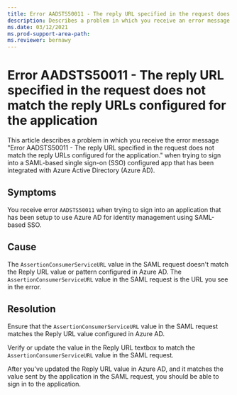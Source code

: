 ```yaml
---
title: Error AADSTS50011 - The reply URL specified in the request does not match the reply URLs configured for the application.
description: Describes a problem in which you receive an error message when signing in to SAML-based single sign-on configured app that has been configured to use Azure Active Directory as an Identity Provider (IdP).
ms.date: 03/12/2021
ms.prod-support-area-path: 
ms.reviewer: bernawy
---
```

# Error AADSTS50011 - The reply URL specified in the request does not match the reply URLs configured for the application

This article describes a problem in which you receive the error message "Error AADSTS50011 - The reply URL specified in the request does not match the reply URLs configured for the application." when trying to sign into a SAML-based single sign-on (SSO) configured app that has been integrated with Azure Active Directory (Azure AD).

## Symptoms

You receive error `AADSTS50011` when trying to sign into an application that has been setup to use Azure AD for identity management using SAML-based SSO.

## Cause

The `AssertionConsumerServiceURL` value in the SAML request doesn't match the Reply URL value or pattern configured in Azure AD. The `AssertionConsumerServiceURL` value in the SAML request is the URL you see in the error.

## Resolution

Ensure that the `AssertionConsumerServiceURL` value in the SAML request matches the Reply URL value configured in Azure AD.

Verify or update the value in the Reply URL textbox to match the `AssertionConsumerServiceURL` value in the SAML request.

After you've updated the Reply URL value in Azure AD, and it matches the value sent by the application in the SAML request, you should be able to sign in to the application.
